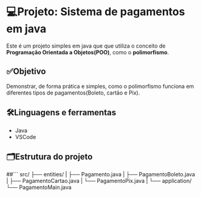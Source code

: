 # 💻Projeto: Sistema de pagamentos em java
Este é um projeto simples em java que que utiliza o conceito de **Programação Orientada a Objetos(POO)**, como o **polimorfismo**.

## ✅Objetivo
Demonstrar, de forma prática e simples, como o polimorfismo funciona em diferentes tipos de pagamentos(Boleto, cartão e Pix).

## 🛠️Linguagens e ferramentas
- Java
- VSCode
  
## 🗂️Estrutura do projeto

 ##```
src/
├── entities/
|    ├── Pagamento.java
|    ├── PagamentoBoleto.java
|    ├── PagamentoCartao.java
|    └── PagamentoPix.java
|
└── application/
      └── PagamentoMain.java
```
